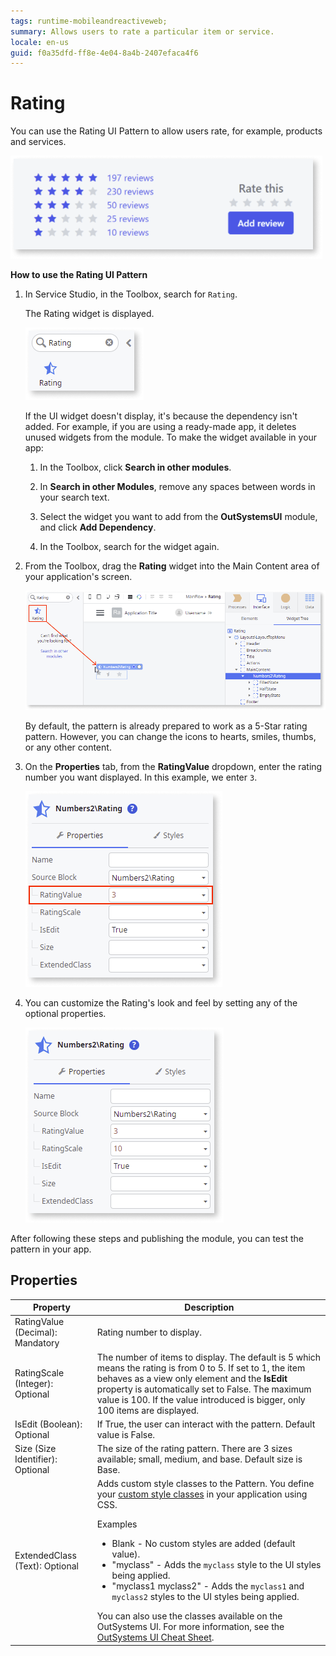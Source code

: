 ```yaml
---
tags: runtime-mobileandreactiveweb;
summary: Allows users to rate a particular item or service.
locale: en-us
guid: f0a35dfd-ff8e-4e04-8a4b-2407efaca4f6
---
```


# Rating

You can use the Rating UI Pattern to allow users rate, for example, products and services.

![Example of Rating pattern](<images/rating-example-ss.png>)

**How to use the Rating UI Pattern**

1. In Service Studio, in the Toolbox, search for `Rating`.

    The Rating widget is displayed.

    ![Rating widget](<images/rating-widget-ss.png>)

    If the UI widget doesn't display, it's because the dependency isn't added. For example, if you are using a ready-made app, it deletes unused widgets from the module. To make the widget available in your app:

    1. In the Toolbox, click **Search in other modules**.

    1. In **Search in other Modules**, remove any spaces between words in your search text.
    
    1. Select the widget you want to add from the **OutSystemsUI** module, and click **Add Dependency**. 
    
    1. In the Toolbox, search for the widget again.

1. From the Toolbox, drag the **Rating** widget into the Main Content area of your application's screen.

    ![Drag widget onto the screen](<images/rating-dragwidget-ss.png>)

    By default, the pattern is already prepared to work as a 5-Star rating pattern. However, you can change the icons to hearts, smiles, thumbs, or any other content.

1. On the **Properties** tab, from the **RatingValue** dropdown, enter the rating number you want displayed. In this example, we enter `3`.  
    
    ![Set the Rating Value property](<images/rating-value-ss.png>)

1. You can customize the Rating's look and feel by setting any of the optional properties.

    ![Set additional properties](<images/rating-properties-ss.png>)

After following these steps and publishing the module, you can test the pattern in your app.

## Properties

| Property | Description |
|---|---|
|RatingValue (Decimal): Mandatory | Rating number to display. |
|RatingScale (Integer): Optional | The number of items to display. The default is 5 which means the rating is from 0 to 5. If set to 1, the item behaves as a view only element and the **IsEdit** property is automatically set to False. The maximum value is 100. If the value introduced is bigger, only 100 items are displayed.|
|IsEdit (Boolean): Optional | If True, the user can interact with the pattern. Default value is False. |
|Size (Size Identifier): Optional | The size of the rating pattern. There are 3 sizes available; small, medium, and base. Default size is Base.  |
|ExtendedClass (Text): Optional | Adds custom style classes to the Pattern. You define your [custom style classes](../../../look-feel/css.md) in your application using CSS. <p>Examples <ul><li>Blank - No custom styles are added (default value).</li><li>"myclass" - Adds the ``myclass`` style to the UI styles being applied.</li><li>"myclass1 myclass2" - Adds the ``myclass1`` and ``myclass2`` styles to the UI styles being applied.</li></ul></p>You can also use the classes available on the OutSystems UI. For more information, see the [OutSystems UI Cheat Sheet](https://outsystemsui.outsystems.com/OutSystemsUIWebsite/CheatSheet). |
